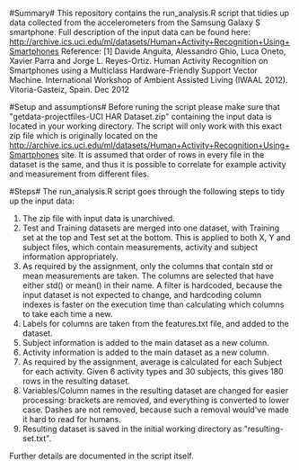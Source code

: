 #Summary#
This repository contains the run_analysis.R script that tidies up data collected from the accelerometers from the Samsung Galaxy S smartphone.
Full description of the input data can be found here: http://archive.ics.uci.edu/ml/datasets/Human+Activity+Recognition+Using+Smartphones
Reference:
[1] Davide Anguita, Alessandro Ghio, Luca Oneto, Xavier Parra and Jorge L. Reyes-Ortiz. Human Activity Recognition on Smartphones using a Multiclass Hardware-Friendly Support Vector Machine. International Workshop of Ambient Assisted Living (IWAAL 2012). Vitoria-Gasteiz, Spain. Dec 2012

#Setup and assumptions#
Before runing the script please make sure that "getdata-projectfiles-UCI HAR Dataset.zip" containing the input data is located in your working directory.
The script will only work with this exact zip file which is originally located on the http://archive.ics.uci.edu/ml/datasets/Human+Activity+Recognition+Using+Smartphones site.
It is assumed that order of rows in every file in the dataset is the same, and thus it is possible to correlate for example activity and measurement from different files.

#Steps#
The run_analysis.R script goes through the following steps to tidy up the input data:

1. The zip file with input data is unarchived.
2. Test and Training datasets are merged into one dataset, with Training set at the top and Test set at the bottom. This is applied to both X, Y and subject files, which contain measurements, activity and subject information appropriately.
3. As required by the assignment, only the columns that contain std or mean measurements are taken. The columns are selected that have either std() or mean() in their name. A filter is hardcoded, because the input dataset is not expected to change, and hardcoding column indexes is faster on the execution time than calculating which columns to take each time a new.
4. Labels for columns are taken from the features.txt file, and added to the dataset.
5. Subject information is added to the main dataset as a new column.
6. Activity information is added to the main dataset as a new column.
7. As required by the assignment, average is calculated for each Subject for each activity. Given 6 activity types and 30 subjects, this gives 180 rows in the resulting dataset.
8. Variables/Column names in the resulting dataset are changed for easier processing: brackets are removed, and everything is converted to lower case. Dashes are not removed, because such a removal would've made it hard to read for humans.
9. Resulting dataset is saved in the initial working directory as "resulting-set.txt".

Further details are documented in the script itself.
